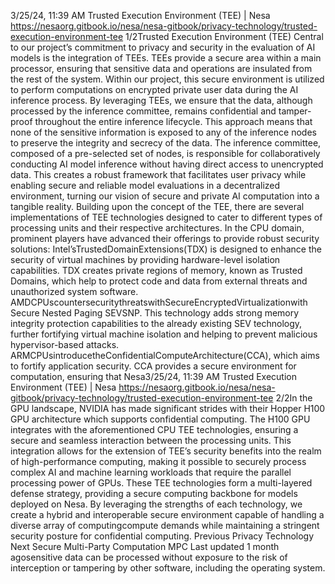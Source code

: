 3/25/24, 11:39 AM Trusted Execution Environment (TEE) | Nesa
https://nesaorg.gitbook.io/nesa/nesa-gitbook/privacy-technology/trusted-execution-environment-tee 1/2Trusted Execution Environment (TEE)
Central to our project’s commitment to privacy and security in the evaluation of AI models is
the integration of TEEs. TEEs provide a secure area within a main processor, ensuring that
sensitive data and operations are insulated from the rest of the system. Within our project,
this secure environment is utilized to perform computations on encrypted private user data
during the AI inference process. By leveraging TEEs, we ensure that the data, although
processed by the inference committee, remains confidential and tamper-proof throughout
the entire inference lifecycle.
This approach means that none of the sensitive information is exposed to any of the
inference nodes to preserve the integrity and secrecy of the data. The inference
committee, composed of a pre-selected set of nodes, is responsible for collaboratively
conducting AI model inference without having direct access to unencrypted data. This
creates a robust framework that facilitates user privacy while enabling secure and reliable
model evaluations in a decentralized environment, turning our vision of secure and private
AI computation into a tangible reality.
Building upon the concept of the TEE, there are several implementations of TEE
technologies designed to cater to different types of processing units and their respective
architectures. In the CPU domain, prominent players have advanced their offerings to
provide robust security solutions:
Intel’sTrustedDomainExtensions(TDX) is designed to enhance the security of virtual
machines by providing hardware-level isolation capabilities. TDX creates private regions
of memory, known as Trusted Domains, which help to protect code and data from
external threats and unauthorized system software.
AMDCPUscountersecuritythreatswithSecureEncryptedVirtualizationwith Secure Nested
Paging  SEV SNP . This technology adds strong memory integrity protection capabilities
to the already existing SEV technology, further fortifying virtual machine isolation and
helping to prevent malicious hypervisor-based attacks.
ARMCPUsintroducetheConfidentialComputeArchitecture(CCA), which aims to fortify
application security. CCA provides a secure environment for computation, ensuring that
Nesa3/25/24, 11:39 AM Trusted Execution Environment (TEE) | Nesa
https://nesaorg.gitbook.io/nesa/nesa-gitbook/privacy-technology/trusted-execution-environment-tee 2/2In the GPU landscape, NVIDIA has made significant strides with their Hopper H100 GPU
architecture which supports confidential computing. The H100 GPU integrates with the
aforementioned CPU TEE technologies, ensuring a secure and seamless interaction
between the processing units. This integration allows for the extension of TEE’s security
benefits into the realm of high-performance computing, making it possible to securely
process complex AI and machine learning workloads that require the parallel processing
power of GPUs.
These TEE technologies form a multi-layered defense strategy, providing a secure
computing backbone for models deployed on Nesa. By leveraging the strengths of each
technology, we create a hybrid and interoperable secure environment capable of handling a
diverse array of computingcompute demands while maintaining a stringent security posture
for confidential computing.
Previous
Privacy Technology
Next
Secure Multi-Party Computation  MPC 
Last updated 1 month agosensitive data can be processed without exposure to the risk of interception or
tampering by other software, including the operating system.
